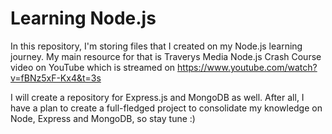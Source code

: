 # Learning Node.js

In this repository, I'm storing files that I created on my Node.js learning journey.
My main resource for that is Traverys Media Node.js Crash Course video on YouTube which is streamed on https://www.youtube.com/watch?v=fBNz5xF-Kx4&t=3s

I will create a repository for Express.js and MongoDB as well. After all, I have a plan to create a full-fledged project to consolidate my knowledge on Node, Express and MongoDB, so stay tune :) 